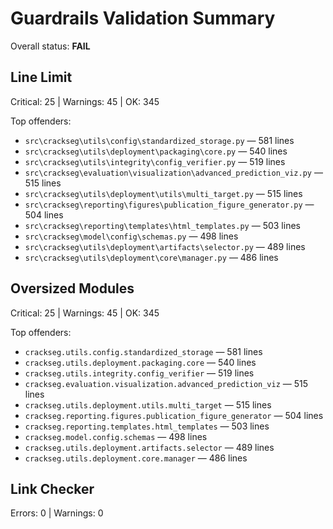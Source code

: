 <!-- markdownlint-disable-file -->
# Guardrails Validation Summary

Overall status: **FAIL**

## Line Limit
Critical: 25 | Warnings: 45 | OK: 345

Top offenders:
- `src\crackseg\utils\config\standardized_storage.py` — 581 lines
- `src\crackseg\utils\deployment\packaging\core.py` — 540 lines
- `src\crackseg\utils\integrity\config_verifier.py` — 519 lines
- `src\crackseg\evaluation\visualization\advanced_prediction_viz.py` — 515 lines
- `src\crackseg\utils\deployment\utils\multi_target.py` — 515 lines
- `src\crackseg\reporting\figures\publication_figure_generator.py` — 504 lines
- `src\crackseg\reporting\templates\html_templates.py` — 503 lines
- `src\crackseg\model\config\schemas.py` — 498 lines
- `src\crackseg\utils\deployment\artifacts\selector.py` — 489 lines
- `src\crackseg\utils\deployment\core\manager.py` — 486 lines

## Oversized Modules
Critical: 25 | Warnings: 45 | OK: 345

Top offenders:
- `crackseg.utils.config.standardized_storage` — 581 lines
- `crackseg.utils.deployment.packaging.core` — 540 lines
- `crackseg.utils.integrity.config_verifier` — 519 lines
- `crackseg.evaluation.visualization.advanced_prediction_viz` — 515 lines
- `crackseg.utils.deployment.utils.multi_target` — 515 lines
- `crackseg.reporting.figures.publication_figure_generator` — 504 lines
- `crackseg.reporting.templates.html_templates` — 503 lines
- `crackseg.model.config.schemas` — 498 lines
- `crackseg.utils.deployment.artifacts.selector` — 489 lines
- `crackseg.utils.deployment.core.manager` — 486 lines

## Link Checker
Errors: 0 | Warnings: 0
